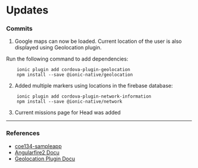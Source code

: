 # Updates

### Commits

1) Google maps can now be loaded. Current location of the user is also displayed using Geolocation plugin.

Run the following command to add dependencies:

```
    ionic plugin add cordova-plugin-geolocation
    npm install --save @ionic-native/geolocation	
```

2) Added multiple markers using locations in the firebase database:

```
    ionic plugin add cordova-plugin-network-information
    npm install --save @ionic-native/network
```

3) Current missions page for Head was added
---

### References

* [coe134-sampleapp](https://gitlab.com/agustin.johnpatrick/coe134-sampleapp/tree/firebase)
* [Angularfire2 Docu](https://github.com/angular/angularfire2)
* [Geolocation Plugin Docu](https://github.com/apache/cordova-plugin-geolocation)